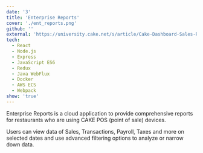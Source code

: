 ```yaml
---
date: '3'
title: 'Enterprise Reports'
cover: './ent_reports.png'
github: ''
external: 'https://university.cake.net/s/article/Cake-Dashboard-Sales-Reports'
tech:
  - React
  - Node.js
  - Express
  - JavaScript ES6
  - Redux
  - Java WebFlux
  - Docker
  - AWS ECS
  - Webpack
show: 'true'
---
```


Enterprise Reports is a cloud application to provide comprehensive reports for restaurants who are using CAKE POS (point of sale) devices.

Users can view data of Sales, Transactions, Payroll, Taxes and more on selected dates and use advanced filtering options to analyze or narrow down data.
